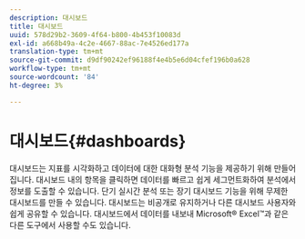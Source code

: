 ```yaml
---
description: 대시보드
title: 대시보드
uuid: 578d29b2-3609-4f64-b800-4b453f10083d
exl-id: a668b49a-4c2e-4667-88ac-7e4526ed177a
translation-type: tm+mt
source-git-commit: d9df90242ef96188f4e4b5e6d04cfef196b0a628
workflow-type: tm+mt
source-wordcount: '84'
ht-degree: 3%

---
```


# 대시보드{#dashboards}

대시보드는 지표를 시각화하고 데이터에 대한 대화형 분석 기능을 제공하기 위해 만들어집니다. 대시보드 내의 항목을 클릭하면 데이터를 빠르고 쉽게 세그먼트화하여 분석에서 정보를 도출할 수 있습니다. 단기 실시간 분석 또는 장기 대시보드 기능을 위해 무제한 대시보드를 만들 수 있습니다. 대시보드는 비공개로 유지하거나 다른 대시보드 사용자와 쉽게 공유할 수 있습니다. 대시보드에서 데이터를 내보내 Microsoft® Excel™과 같은 다른 도구에서 사용할 수도 있습니다.
